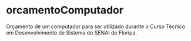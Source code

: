 # orcamentoComputador
Orçamento de um computador para ser utilizado durante o Curso Técnico em Desenvolvimento de Sistema do SENAI de Floripa.
